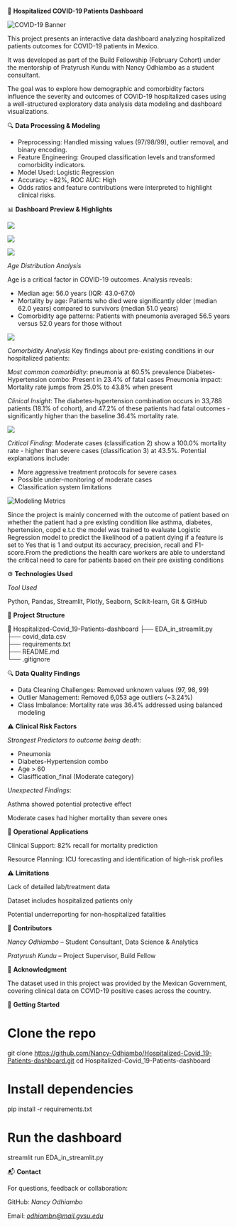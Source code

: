 🏥 **Hospitalized COVID-19 Patients Dashboard**

![COVID-19 Banner](https://www.amprogress.org/wp-content/uploads/2020/03/Microbes-1.jpg)

This project presents an interactive data dashboard analyzing hospitalized patients outcomes for COVID-19 patients in Mexico. 

It was developed as part of the Build Fellowship (February Cohort) under the mentorship of Pratyrush Kundu with Nancy Odhiambo as a student consultant.

The goal was to explore how demographic and comorbidity factors influence the severity and outcomes of COVID-19 hospitalized cases using a well-structured exploratory data analysis data modeling and dashboard visualizations.

🔍 **Data Processing & Modeling**

- Preprocessing: Handled missing values (97/98/99), outlier removal, and binary encoding.
- Feature Engineering: Grouped classification levels and transformed comorbidity indicators.
- Model Used: Logistic Regression
- Accuracy: ~82%, ROC AUC: High
- Odds ratios and feature contributions were interpreted to highlight clinical risks.

📊 **Dashboard Preview & Highlights**


![](images/overview.png)

![](images/Data_set.png)

![](images/violin.png)

*Age Distribution Analysis*

Age is a critical factor in COVID-19 outcomes. Analysis reveals:

- Median age: 56.0 years (IQR: 43.0-67.0)
- Mortality by age: Patients who died were significantly older (median 62.0 years) compared to survivors (median 51.0 years)
- Comorbidity age patterns: Patients with pneumonia averaged 56.5 years versus 52.0 years for those without

![](images/cooccurence.png)

*Comorbidity Analysis*
Key findings about pre-existing conditions in our hospitalized patients:

*Most common comorbidity*: pneumonia at 60.5% prevalence
Diabetes-Hypertension combo: Present in 23.4% of fatal cases
Pneumonia impact: Mortality rate jumps from 25.0% to 43.8% when present

*Clinical Insight*: The diabetes-hypertension combination occurs in 33,788 patients (18.1% of cohort), and 47.2% of these patients had fatal outcomes - significantly higher than the baseline 36.4% mortality rate.

![](images/severity.png)

*Critical Finding*: Moderate cases (classification 2) show a 100.0% mortality rate - higher than severe cases (classification 3) at 43.5%. Potential explanations include:

- More aggressive treatment protocols for severe cases
- Possible under-monitoring of moderate cases
- Classification system limitations

![Modeling Metrics](images/modeling.png)

Since the project is mainly concerned with the outcome of patient based on whether the patient had a pre existing condition like asthma, diabetes, hpertension, copd e.t.c the model was trained to evaluate Logistic Regression model to predict the likelihood of a patient dying if a feature is set to Yes that is 1 and output its accuracy, precision, recall and F1-score.From the predictions the health care workers are able to understand the critical need to care for patients based on their pre existing conditions


⚙️ **Technologies Used**

*Tool Used*

Python, Pandas, Streamlit, Plotly, Seaborn, Scikit-learn, Git & GitHub	

🧪 **Project Structure**

📁 Hospitalized-Covid_19-Patients-dashboard
├── EDA_in_streamlit.py       
├── covid_data.csv            
├── requirements.txt         
├── README.md                 
└── .gitignore                

🔍 **Data Quality Findings**

- Data Cleaning Challenges: Removed unknown values (97, 98, 99)
- Outlier Management: Removed 6,053 age outliers (~3.24%)
- Class Imbalance: Mortality rate was 36.4% addressed using balanced modeling

⚠️ **Clinical Risk Factors**

*Strongest Predictors to outcome being death*:

- Pneumonia
- Diabetes-Hypertension combo
- Age > 60
- Clasiffication_final (Moderate category)

*Unexpected Findings*:

Asthma showed potential protective effect

Moderate cases had higher mortality than severe ones

🏥 **Operational Applications**

Clinical Support: 82% recall for mortality prediction

Resource Planning: ICU forecasting and identification of high-risk profiles

⚠️ **Limitations**

Lack of detailed lab/treatment data

Dataset includes hospitalized patients only

Potential underreporting for non-hospitalized fatalities

👥 **Contributors**

*Nancy Odhiambo* – Student Consultant, Data Science & Analytics

*Pratyrush Kundu* – Project Supervisor, Build Fellow

📌 **Acknowledgment**

The dataset used in this project was provided by the Mexican Government, covering clinical data on COVID-19 positive cases across the country.

🚀 **Getting Started**

# Clone the repo

git clone https://github.com/Nancy-Odhiambo/Hospitalized-Covid_19-Patients-dashboard.git
cd Hospitalized-Covid_19-Patients-dashboard

# Install dependencies

pip install -r requirements.txt

# Run the dashboard

streamlit run EDA_in_streamlit.py

📬 **Contact**

For questions, feedback or collaboration:

GitHub: *Nancy Odhiambo*

Email: *odhiambn@mail.gvsu.edu*
